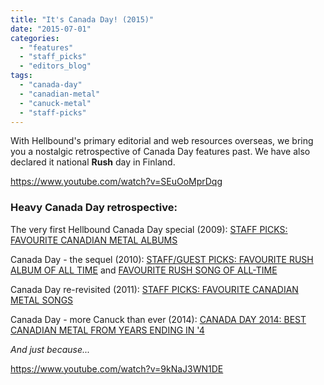 ```yaml
---
title: "It's Canada Day! (2015)"
date: "2015-07-01"
categories: 
  - "features"
  - "staff_picks"
  - "editors_blog"
tags: 
  - "canada-day"
  - "canadian-metal"
  - "canuck-metal"
  - "staff-picks"
---
```


With Hellbound's primary editorial and web resources overseas, we bring you a nostalgic retrospective of Canada Day features past. We have also declared it national **Rush** day in Finland.

https://www.youtube.com/watch?v=SEuOoMprDqg  

### Heavy Canada Day retrospective:

The very first Hellbound Canada Day special (2009): [STAFF PICKS: FAVOURITE CANADIAN METAL ALBUMS](https://hellbound.ca/2009/07/staff-picks-favourite-canadian-metal-albums/)

Canada Day - the sequel (2010): [STAFF/GUEST PICKS: FAVOURITE RUSH ALBUM OF ALL TIME](https://hellbound.ca/2010/07/staff-guest-picks-favourite-rush-album/) and [FAVOURITE RUSH SONG OF ALL-TIME](https://hellbound.ca/2010/07/staffguest-picks-favourite-rush-song-of-all-time/)

Canada Day re-revisited (2011): [STAFF PICKS: FAVOURITE CANADIAN METAL SONGS](https://hellbound.ca/2011/07/staff-picks-favourite-canadian-metal-songs/)

Canada Day - more Canuck than ever (2014): [CANADA DAY 2014: BEST CANADIAN METAL FROM YEARS ENDING IN '4](https://hellbound.ca/2014/06/canada-day-2014-best-canadian-metal-years-ending-4/)  

_And just because..._

https://www.youtube.com/watch?v=9kNaJ3WN1DE
